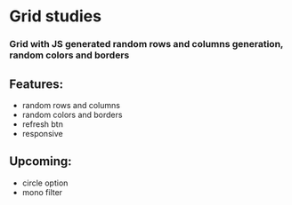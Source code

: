 # Grid studies

### Grid with JS generated random rows and columns generation, random colors and borders

## Features:

- random rows and columns
- random colors and borders 
- refresh btn
- responsive

## Upcoming:

- circle option
- mono filter
